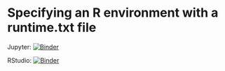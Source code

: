 # Specifying an R environment with a runtime.txt file

Jupyter: [![Binder](http://mybinder.org/badge.svg)](http://beta.mybinder.org/v2/gh/StateOfTheR/finistR2018/master)

RStudio: [![Binder](http://mybinder.org/badge.svg)](http://beta.mybinder.org/v2/gh/StateOfTheR/finistR2018/master?urlpath=rstudio)
